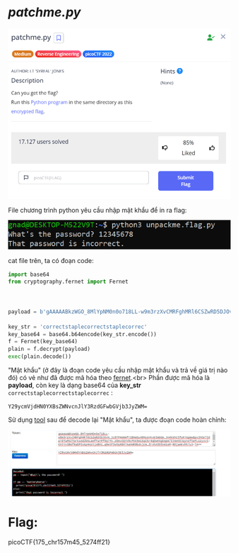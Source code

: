 ***patchme.py***
===
![alt text](image.png)

File chương trình python yêu cầu nhập mật khẩu để in ra flag:<br>

![alt text](image-1.png)

cat file trên, ta có đoạn code:<br>
```python
import base64
from cryptography.fernet import Fernet



payload = b'gAAAAABkzWGO_8MlYpNM0n0o718LL-w9m3rzXvCMRFghMRl6CSZwRD5DJOvN_jc8TFHmHmfiI8HWSu49MyoYKvb5mOGm_Jn4kkhC5fuRiGgmwEpxjh0z72dpi6TaPO2TorksAd2bNLemfTaYPf9qiTn_z9mvCQYV9cFKK9m1SqCSr4qDwHXgkQpm7IJAmtEJqyVUfteFLszyxv5-KXJin5BWf9aDPIskp4AztjsBH1_q9e5FIwIq48H7AaHmR8bdvjcW_ZrvhAIOInm1oM-8DjamKvhh7u3-lA=='

key_str = 'correctstaplecorrectstaplecorrec'
key_base64 = base64.b64encode(key_str.encode())
f = Fernet(key_base64)
plain = f.decrypt(payload)
exec(plain.decode())
```

"Mật khẩu" (ở đây là đoạn code yêu cầu nhập mật khẩu và trả về giá trị nào đó) có vẻ như đã được mã hóa theo [fernet](https://www.tutorialspoint.com/fernet-symmetric-encryption-using-a-cryptography-module-in-python#:~:text=Fernet%20is%20a%20symmetric%20encryption,to%20encode%20and%20decode%20messages.).<br>
Phần được mã hóa là **payload**, còn key là dạng base64 của **key_str** ```correctstaplecorrectstaplecorrec``` :<br>
```
Y29ycmVjdHN0YXBsZWNvcnJlY3RzdGFwbGVjb3JyZWM=
```

Sử dụng [tool](https://asecuritysite.com/tokens/ferdecode) sau để decode lại "Mật khẩu", ta được đoạn code hoàn chỉnh:

![alt text](image-2.png)

Flag:
===
picoCTF{175_chr157m45_5274ff21}
